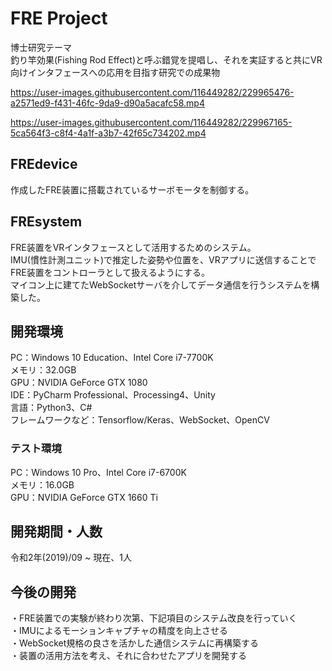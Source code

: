 # FRE Project
博士研究テーマ  
釣り竿効果(Fishing Rod Effect)と呼ぶ錯覚を提唱し、それを実証すると共にVR向けインタフェースへの応用を目指す研究での成果物  

https://user-images.githubusercontent.com/116449282/229965476-a2571ed9-f431-46fc-9da9-d90a5acafc58.mp4  


https://user-images.githubusercontent.com/116449282/229967165-5ca564f3-c8f4-4a1f-a3b7-42f65c734202.mp4

## FREdevice
作成したFRE装置に搭載されているサーボモータを制御する。  

## FREsystem
FRE装置をVRインタフェースとして活用するためのシステム。  
IMU(慣性計測ユニット)で推定した姿勢や位置を、VRアプリに送信することでFRE装置をコントローラとして扱えるようにする。  
マイコン上に建てたWebSocketサーバを介してデータ通信を行うシステムを構築した。  

## 開発環境  
PC：Windows 10 Education、Intel Core i7-7700K  
メモリ：32.0GB  
GPU：NVIDIA GeForce GTX 1080  
IDE：PyCharm Professional、Processing4、Unity  
言語：Python3、C#  
フレームワークなど：Tensorflow/Keras、WebSocket、OpenCV  

### テスト環境
PC：Windows 10 Pro、Intel Core i7-6700K  
メモリ：16.0GB  
GPU：NVIDIA GeForce GTX 1660 Ti  

## 開発期間・人数
令和2年(2019)/09 ~ 現在、1人

## 今後の開発
・FRE装置での実験が終わり次第、下記項目のシステム改良を行っていく  
・IMUによるモーションキャプチャの精度を向上させる  
・WebSocket規格の良さを活かした通信システムに再構築する  
・装置の活用方法を考え、それに合わせたアプリを開発する  
